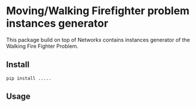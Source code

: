 # Moving/Walking  Firefighter problem instances generator

This package build on top of Networkx contains instances generator of the Walking Fire Fighter Problem.

## Install
```
pip install .....
```

## Usage
